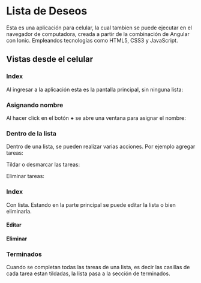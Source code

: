 # Lista de Deseos

Esta es una aplicación para celular, la cual tambien se puede ejecutar en el navegador de computadora, creada a partir de la combinación de Angular con Ionic.
Empleandos tecnologías como HTML5, CSS3 y JavaScript.

## Vistas desde el celular

### Index
Al ingresar a la aplicación esta es la pantalla principal, sin ninguna lista:


### Asignando nombre
Al hacer click en el botón **+** se abre una ventana para asignar el nombre:


### Dentro de la lista

Dentro de una lista, se pueden realizar varias acciones. Por ejemplo agregar tareas:


Tildar o desmarcar las tareas:


Eliminar tareas:


### Index
Con lista.
Estando en la parte principal se puede editar la lista o bien eliminarla.

#### Editar


#### Eliminar



### Terminados
Cuando se completan todas las tareas de una lista, es decir las casillas de cada tarea estan tildadas, la lista pasa a la sección de terminados.
